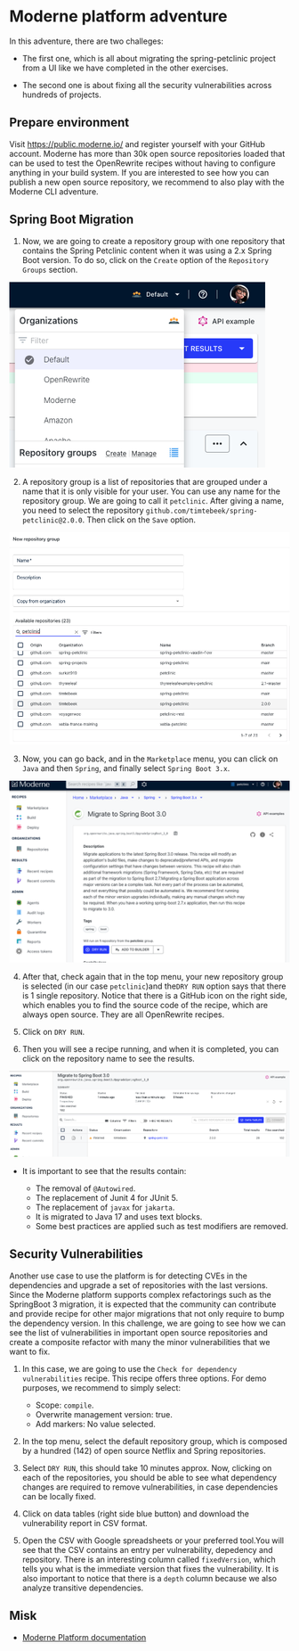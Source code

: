 # Moderne platform adventure

In this adventure, there are two challeges:

- The first one, which is all about migrating the spring-petclinic project from a UI 
like we have completed in the other exercises. 

- The second one is about fixing all the security vulnerabilities across hundreds of projects.


## Prepare environment

Visit https://public.moderne.io/ and register yourself with your GitHub account. Moderne has more than 30k open source repositories loaded that can be used to test the OpenRewrite recipes without having to configure 
anything in your build system. If you are interested to see how you can publish a new open source repository, we recommend to also play
with  the Moderne CLI adventure.

## Spring Boot Migration

1. Now, we are going to create a repository group with one repository that contains the
Spring Petclinic content when it was using a 2.x Spring Boot version. To do so,
click on the `Create` option of the `Repository Groups` section.

![context menu](assets/menu.png)

2. A repository group is a list of repositories that are grouped under a name that it is
only visible for your user. You can use any name for the repository group. We are going
to call it `petclinic`. After giving a name, you need to select the repository 
`github.com/timtebeek/spring-petclinic@2.0.0`. Then click on the `Save` option.   

![repository-groups](assets/repository-groups.png)

3. Now, you can go back, and in the `Marketplace` menu, you can click on `Java` and 
then `Spring`, and finally select `Spring Boot 3.x`.

![recipe](assets/springboot-recipe.png) 

4. After that, check again that in the top menu, your new repository group is selected 
(in our case `petclinic`)and the`DRY RUN` option says that there is 1 single repository.
Notice that there is a GitHub icon on the right side, which enables you to find the 
source code of the recipe, which are always open source. They are all OpenRewrite 
recipes.

5. Click on `DRY RUN`.

6. Then you will see a recipe running, and when it is completed, you can click on the repository
name to see the results. 

![results](assets/execution.png)

- It is important to see that the results contain:

  - The removal of `@Autowired`.
  - The replacement of Junit 4 for JUnit 5.
  - The replacement of `javax` for `jakarta`.
  - It is migrated to Java 17 and uses text blocks.
  - Some best practices are applied such as test modifiers are removed.
 

## Security Vulnerabilities

Another use case to use the platform is for detecting CVEs in the dependencies
and upgrade a set of repositories with the last versions. Since the Moderne platform
supports complex refactorings such as the SpringBoot 3 migration, it is expected
that the community can contribute and provide recipe for other major migrations that
not only require to bump the dependency version. In this challenge, we are going to see
how we can see the list of vulnerabilities in important open source repositories and
create a composite refactor with many the minor vulnerabilities that we want to fix.

1. In this case, we are going to use the `Check for dependency vulnerabilities` recipe.
This recipe offers three options. For demo purposes, we recommend to simply 
select:

    - Scope:  `compile`. 
    - Overwrite management version: true.
    - Add markers: No value selected.

2. In the top menu, select the default repository group, which is composed by a hundred (142) of
open source Netflix and Spring repositories.

3. Select `DRY RUN`, this should take 10 minutes approx. Now, clicking on each of the repositories, 
you should be able to see what dependency changes are required to remove vulnerabilities, in 
case dependencies can be locally fixed.

4. Click on data tables (right side blue button) and download the vulnerability report in CSV format.

5. Open the CSV with Google spreadsheets or your preferred tool.You will see that the CSV contains
an entry per vulnerability, depedency and repository. There is an interesting column called
`fixedVersion`, which tells you what is the immediate version that fixes the vulnerability. It
is also important to notice that there is a `depth` column because we also analyze transitive
dependencies.

   
## Misk

- [Moderne Platform documentation](https://docs.moderne.io/)




